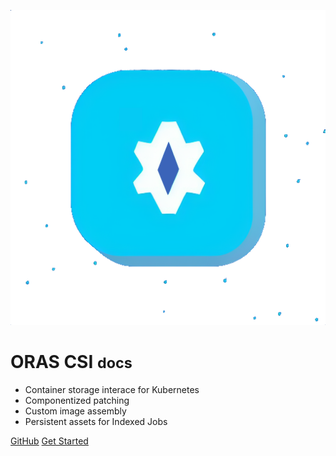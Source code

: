 ![logo](assets/img/logo-transparent.png)

# ORAS CSI <small>docs</small>

- Container storage interace for Kubernetes
- Componentized patching
- Custom image assembly
- Persistent assets for Indexed Jobs

<style>
section.cover .cover-main > p:last-child a:last-child {
    background-color: #ffffff;
    color: black !important;
}

section.cover .cover-main>p:last-child a {
    border: 1px solid #ffffff !important;
    color: white !important;
}

.cover {
    background: linear-gradient(to left bottom, hsl(243, 55%, 43%) 0%,hsl(218.5, 85.7%, 46.7%) 100%) !important;
    color: white;
}

.cover-main span {
    color: whitesmoke !important;
}
</style>

[GitHub](https://github.com/converged-computing/oras-csi)
[Get Started](#oras-csi)
